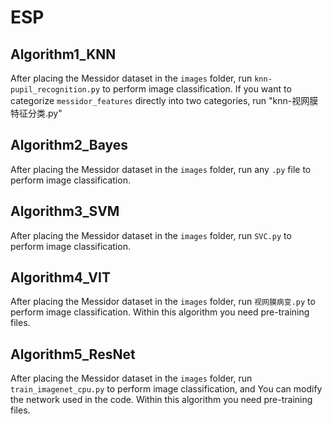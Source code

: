 # ESP
## Algorithm1_KNN
After placing the Messidor dataset in the `images` folder, run `knn-pupil_recognition.py` to perform image classification. If you want to categorize `messidor_features` directly into two categories, run "knn-视网膜特征分类.py"

## Algorithm2_Bayes
After placing the Messidor dataset in the `images` folder, run any `.py` file to perform image classification. 

## Algorithm3_SVM
After placing the Messidor dataset in the `images` folder, run `SVC.py` to perform image classification.

## Algorithm4_VIT
After placing the Messidor dataset in the `images` folder, run `视网膜病变.py` to perform image classification. Within this algorithm you need pre-training files.

## Algorithm5_ResNet
After placing the Messidor dataset in the `images` folder, run `train_imagenet_cpu.py` to perform image classification, and You can modify the network used in the code. Within this algorithm you need pre-training files.
